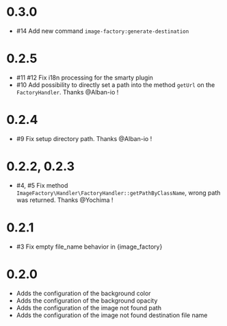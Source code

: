 # 0.3.0

- #14 Add new command `image-factory:generate-destination`

# 0.2.5

- #11 #12 Fix i18n processing for the smarty plugin
- #10 Add possibility to directly set a path into the method `getUrl` on the `FactoryHandler`. Thanks @Alban-io !

# 0.2.4

- #9 Fix setup directory path. Thanks @Alban-io !

# 0.2.2, 0.2.3

- #4, #5 Fix method `ImageFactory\Handler\FactoryHandler::getPathByClassName`, wrong path was returned. Thanks @Yochima !

# 0.2.1

- #3 Fix empty file_name behavior in {image_factory}

# 0.2.0

- Adds the configuration of the background color
- Adds the configuration of the background opacity
- Adds the configuration of the image not found path
- Adds the configuration of the image not found destination file name